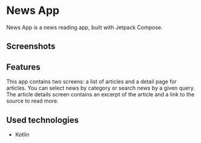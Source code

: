 # News App

News App is a news reading app, built with Jetpack Compose. 
## Screenshots

## Features
This app contains two screens: a list of articles and a detail page for articles. You can select news by category or search news by a given query. The article details screen contains an excerpt of the article and a link to the source to read more.

## Used technologies
* Kotlin

